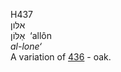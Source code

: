 <body>
  <p>H437<br>  אלּון  <br> אַלּוֹן  ‎  ‘allôn  <br><i>al-lone‘ </i><br>A variation of <a href="h0436.htm">436</a>  - oak.<br></p>
 </body>